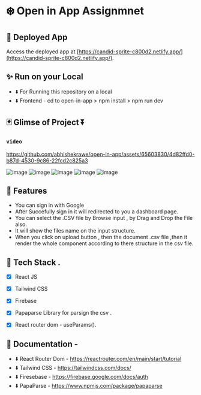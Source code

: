 
# ❄️ Open in App Assignmnet 


## 🚀 Deployed App
Access the deployed app at [https://candid-sprite-c800d2.netlify.app/](https://candid-sprite-c800d2.netlify.app/).


## ✨ Run on your Local
- ⬇️ For Running this repository on a local 
- ⬇️ Frontend - cd to open-in-app  > npm install > npm run dev
 


## 🃏 Glimse of Project ⏬

### `video ` 
https://github.com/abhishekrawe/open-in-app/assets/65603830/4d82ffd0-b87d-4530-9c86-22fcd2c825a3

![image](https://github.com/abhishekrawe/open-in-app/assets/65603830/795ada9c-a370-45d4-a9f6-261a1ee3b04f)
![image](https://github.com/abhishekrawe/open-in-app/assets/65603830/fc87dfe2-ecb0-4203-b66d-9e7ef9874aa4)
![image](https://github.com/abhishekrawe/open-in-app/assets/65603830/c91b128d-7849-461a-81de-37ebbf55bed4)
![image](https://github.com/abhishekrawe/open-in-app/assets/65603830/ded35a84-b7d9-4307-ad32-641197a35b56)
![image](https://github.com/abhishekrawe/open-in-app/assets/65603830/36fe2ad5-54b7-4852-a2f1-3a3cdf8f1c96)






## 🎉 Features

- You can sign in with Google 
- After Succefully sign in it will redirected to you a dashboard page.
- You can select the .CSV file by Browse input , by Drag and Drop the File also.
- It will show the files name on the input structure.
- When you click on upload button , then the document .csv file ,then it render the whole component according to there structure in the csv file.


## 💜 Tech Stack .
- [x] React JS
- [x] Tailwind CSS
- [x] Firebase
- [x] Papaparse Library for parsign the csv .
- [x] React router dom - useParams().


## 📃 Documentation - 
- ⬇️ React Router Dom  - https://reactrouter.com/en/main/start/tutorial 
- ⬇️ Tailwind CSS - https://tailwindcss.com/docs/
- ⬇️ Firesebase -  https://firebase.google.com/docs/auth
- ⬇️ PapaParse - https://www.npmjs.com/package/papaparse

